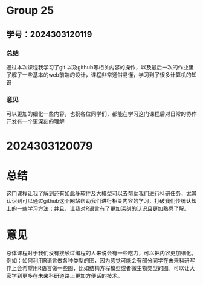# Group 25


## **学号：2024303120119**  

### 总结

通过本次课程我学习了git 以及github等相关内容的操作，以及最后一次的作业里了解了一些基本的web前端的设计，课程非常通俗易懂，学习到了很多计算机的知识

### 意见

可以更加的细化一些内容，也祝各位同学们，都能在学习这门课程后对日常的协作开发有一个更深刻的理解

# 2024303120079
# 总结
这门课程让我了解到还有如此多软件及大模型可以去帮助我们进行科研任务，尤其认识到可以通过github这个网站帮助我们进行相关内容的学习，打破我们传统认知上的一些学习方法；并且，让我对R语言有了更加深刻的认识且更加熟悉了解。
# 意见
总体课程对于我们没有接触过编程的人来说会有一些吃力，可以把内容更加细化，例如：如何利用R语言做各种类型的图，因为感觉可能会有部分同学在未来科研写作上会希望用R语言做一些图，比如结构方程模型或者微生物类型的图。可以让大家学到更多在未来科研道路上更加方便话的技术。
